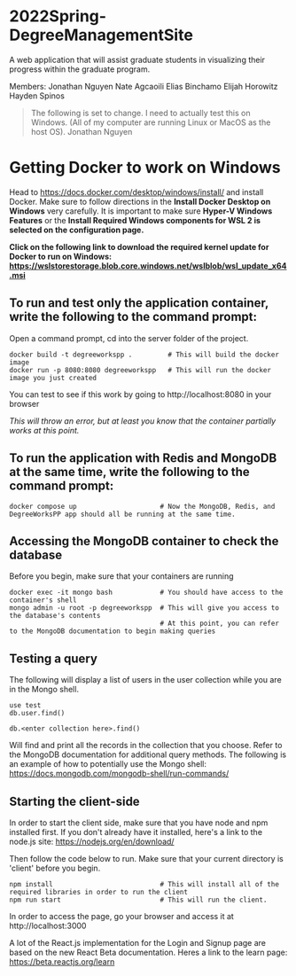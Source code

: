 # 2022Spring-DegreeManagementSite
A web application that will assist graduate students in visualizing their progress within the graduate program.

Members:
Jonathan Nguyen
Nate Agcaoili
Elias Binchamo
Elijah Horowitz
Hayden Spinos

> The following is set to change. I need to actually test this on Windows. (All of my computer are running Linux or MacOS as the host OS). 
> Jonathan Nguyen

# Getting Docker to work on Windows
Head to https://docs.docker.com/desktop/windows/install/ and install Docker. Make sure to follow directions in the **Install Docker Desktop on Windows** very carefully. It is important to make sure **Hyper-V Windows Features** or the **Install Required Windows components for WSL 2 is selected on the configuration page.**

**Click on the following link to download the required kernel update for Docker to run on Windows: https://wslstorestorage.blob.core.windows.net/wslblob/wsl_update_x64.msi**

## To run and test only the application container, write the following to the command prompt:
Open a command prompt, cd into the server folder of the project.
```
docker build -t degreeworkspp .         # This will build the docker image
docker run -p 8080:8080 degreeworkspp   # This will run the docker image you just created
``` 
You can test to see if this work by going to http://localhost:8080 in your browser

*This will throw an error, but at least you know that the container partially works at this point.*

## To run the application with Redis and MongoDB at the same time, write the following to the command prompt:
```
docker compose up                     # Now the MongoDB, Redis, and DegreeWorksPP app should all be running at the same time.
```

## Accessing the MongoDB container to check the database
Before you begin, make sure that your containers are running
```
docker exec -it mongo bash            # You should have access to the container's shell
mongo admin -u root -p degreeworkspp  # This will give you access to the database's contents
                                      # At this point, you can refer to the MongoDB documentation to begin making queries
```
## Testing a query
The following will display a list of users in the user collection while you are in the Mongo shell.
```
use test
db.user.find()
```
```
db.<enter collection here>.find() 
```
Will find and print all the records in the collection that you choose.
Refer to the MongoDB documentation for additional query methods.
The following is an example of how to potentially use the Mongo shell: https://docs.mongodb.com/mongodb-shell/run-commands/

## Starting the client-side
In order to start the client side, make sure that you have node and npm installed first. 
If you don't already have it installed, here's a link to the node.js site: https://nodejs.org/en/download/

Then follow the code below to run. Make sure that your current directory is 'client' before you begin.
```
npm install                           # This will install all of the required libraries in order to run the client
npm run start                         # This will run the client.
```

In order to access the page, go your browser and access it at http://localhost:3000

A lot of the React.js implementation for the Login and Signup page are based on the new React Beta documentation. 
Heres a link to the learn page: https://beta.reactjs.org/learn
